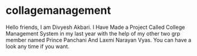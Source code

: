 # collagemanagement
Hello friends, I am Divyesh Akbari. I Have Made a Project Called College Management System in my last year with the help of my other two grp member named Prince Panchani And Laxmi Narayan Vyas. You can have a look any time if you want.
